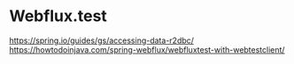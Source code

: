 # Webflux.test

https://spring.io/guides/gs/accessing-data-r2dbc/
https://howtodoinjava.com/spring-webflux/webfluxtest-with-webtestclient/
